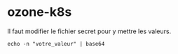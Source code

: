# ozone-k8s

Il faut modifier le fichier secret pour y mettre les valeurs.
```
echo -n "votre_valeur" | base64
```
